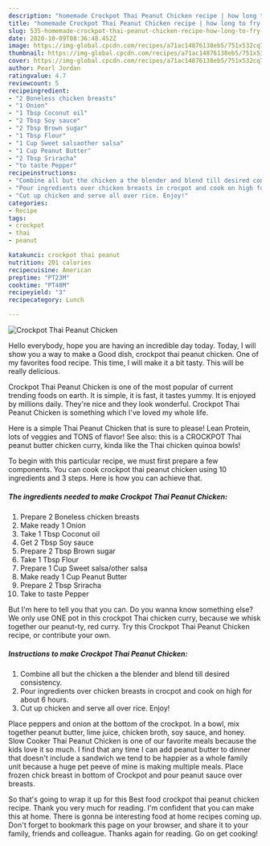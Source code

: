 ```yaml
---
description: "homemade Crockpot Thai Peanut Chicken recipe | how long to fry Crockpot Thai Peanut Chicken"
title: "homemade Crockpot Thai Peanut Chicken recipe | how long to fry Crockpot Thai Peanut Chicken"
slug: 535-homemade-crockpot-thai-peanut-chicken-recipe-how-long-to-fry-crockpot-thai-peanut-chicken
date: 2020-10-09T08:36:48.452Z
image: https://img-global.cpcdn.com/recipes/a71ac14876138eb5/751x532cq70/crockpot-thai-peanut-chicken-recipe-main-photo.jpg
thumbnail: https://img-global.cpcdn.com/recipes/a71ac14876138eb5/751x532cq70/crockpot-thai-peanut-chicken-recipe-main-photo.jpg
cover: https://img-global.cpcdn.com/recipes/a71ac14876138eb5/751x532cq70/crockpot-thai-peanut-chicken-recipe-main-photo.jpg
author: Pearl Jordan
ratingvalue: 4.7
reviewcount: 5
recipeingredient:
- "2 Boneless chicken breasts"
- "1 Onion"
- "1 Tbsp Coconut oil"
- "2 Tbsp Soy sauce"
- "2 Tbsp Brown sugar"
- "1 Tbsp Flour"
- "1 Cup Sweet salsaother salsa"
- "1 Cup Peanut Butter"
- "2 Tbsp Sriracha"
- "to taste Pepper"
recipeinstructions:
- "Combine all but the chicken a the blender and blend till desired consistency."
- "Pour ingredients over chicken breasts in crocpot and cook on high for about 6 hours."
- "Cut up chicken and serve all over rice. Enjoy!"
categories:
- Recipe
tags:
- crockpot
- thai
- peanut

katakunci: crockpot thai peanut 
nutrition: 201 calories
recipecuisine: American
preptime: "PT23M"
cooktime: "PT48M"
recipeyield: "3"
recipecategory: Lunch

---
```



![Crockpot Thai Peanut Chicken](https://img-global.cpcdn.com/recipes/a71ac14876138eb5/751x532cq70/crockpot-thai-peanut-chicken-recipe-main-photo.jpg)

Hello everybody, hope you are having an incredible day today. Today, I will show you a way to make a Good dish, crockpot thai peanut chicken. One of my favorites food recipe. This time, I will make it a bit tasty. This will be really delicious.

Crockpot Thai Peanut Chicken is one of the most popular of current trending foods on earth. It is simple, it is fast, it tastes yummy. It is enjoyed by millions daily. They're nice and they look wonderful. Crockpot Thai Peanut Chicken is something which I've loved my whole life.

Here is a simple Thai Peanut Chicken that is sure to please! Lean Protein, lots of veggies and TONS of flavor! See also: this is a CROCKPOT Thai peanut butter chicken curry, kinda like the Thai chicken quinoa bowls!


To begin with this particular recipe, we must first prepare a few components. You can cook crockpot thai peanut chicken using 10 ingredients and 3 steps. Here is how you can achieve that.

<!--inarticleads1-->

##### The ingredients needed to make Crockpot Thai Peanut Chicken:

1. Prepare 2 Boneless chicken breasts
1. Make ready 1 Onion
1. Take 1 Tbsp Coconut oil
1. Get 2 Tbsp Soy sauce
1. Prepare 2 Tbsp Brown sugar
1. Take 1 Tbsp Flour
1. Prepare 1 Cup Sweet salsa/other salsa
1. Make ready 1 Cup Peanut Butter
1. Prepare 2 Tbsp Sriracha
1. Take to taste Pepper


But I&#39;m here to tell you that you can. Do you wanna know something else? We only use ONE pot in this crockpot Thai chicken curry, because we whisk together our peanut-ty, red curry. Try this Crockpot Thai Peanut Chicken recipe, or contribute your own. 

<!--inarticleads2-->

##### Instructions to make Crockpot Thai Peanut Chicken:

1. Combine all but the chicken a the blender and blend till desired consistency.
1. Pour ingredients over chicken breasts in crocpot and cook on high for about 6 hours.
1. Cut up chicken and serve all over rice. Enjoy!


Place peppers and onion at the bottom of the crockpot. In a bowl, mix together peanut butter, lime juice, chicken broth, soy sauce, and honey. Slow Cooker Thai Peanut Chicken is one of our favorite meals because the kids love it so much. I find that any time I can add peanut butter to dinner that doesn&#39;t include a sandwich we tend to be happier as a whole family unit because a huge pet peeve of mine is making multiple meals. Place frozen chick breast in bottom of Crockpot and pour peanut sauce over breasts. 

So that's going to wrap it up for this Best food crockpot thai peanut chicken recipe. Thank you very much for reading. I'm confident that you can make this at home. There is gonna be interesting food at home recipes coming up. Don't forget to bookmark this page on your browser, and share it to your family, friends and colleague. Thanks again for reading. Go on get cooking!

